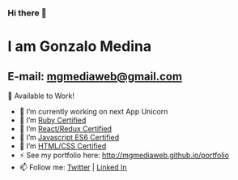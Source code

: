 ### Hi there 👋

# I am Gonzalo Medina
## E-mail: mgmediaweb@gmail.com

💼 Available to Work!

- 🔭 I’m currently working on next App Unicorn
- 🌱 I’m [Ruby Certified](https://www.credential.net/aba5c3cd-575e-4a5f-86f8-7ed84fd60f3c#gs.c16k75)
- 🌱 I’m [React/Redux Certified](https://www.credential.net/15313f0e-6add-40d8-acb0-4d0d62d95f66#gs.f15b1j)
- 🌱 I’m [Javascript ES6 Certified](https://www.credential.net/aba5c3cd-575e-4a5f-86f8-7ed84fd60f3c#gs.c16k75)
- 🌱 I’m [HTML/CSS Certified](https://www.credential.net/c500b4a0-8972-4532-ac88-7f08891b6a65#gs.f12fzv)
- ⚡ See my portfolio here: http://mgmediaweb.github.io/portfolio
- 📫 Follow me: [Twitter](https://twitter.com/GonzoMedinaDev) | [Linked In](https://www.linkedin.com/in/gonzalo-medina-g/)
